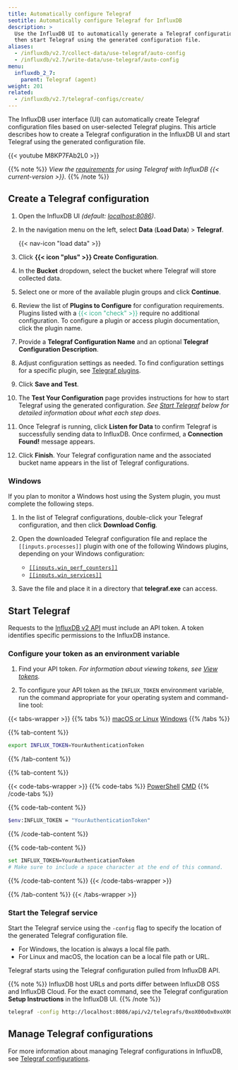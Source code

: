 ```yaml
---
title: Automatically configure Telegraf
seotitle: Automatically configure Telegraf for InfluxDB
description: >
  Use the InfluxDB UI to automatically generate a Telegraf configuration,
  then start Telegraf using the generated configuration file.
aliases:
  - /influxdb/v2.7/collect-data/use-telegraf/auto-config
  - /influxdb/v2.7/write-data/use-telegraf/auto-config
menu:
  influxdb_2_7:
    parent: Telegraf (agent)
weight: 201
related:
  - /influxdb/v2.7/telegraf-configs/create/
---
```


The InfluxDB user interface (UI) can automatically create Telegraf configuration files based on user-selected Telegraf plugins.
This article describes how to create a Telegraf configuration in the InfluxDB UI and
start Telegraf using the generated configuration file.

{{< youtube M8KP7FAb2L0 >}}

{{% note %}}
_View the [requirements](/influxdb/v2.7/write-data/no-code/use-telegraf#requirements)
for using Telegraf with InfluxDB {{< current-version >}}._
{{% /note %}}

## Create a Telegraf configuration

1. Open the InfluxDB UI _(default: [localhost:8086](http://localhost:8086))_.
2. In the navigation menu on the left, select **Data** (**Load Data**) > **Telegraf**.

    {{< nav-icon "load data" >}}

4. Click **{{< icon "plus" >}} Create Configuration**.
5. In the **Bucket** dropdown, select the bucket where Telegraf will store collected data.
6. Select one or more of the available plugin groups and click **Continue**.
7. Review the list of **Plugins to Configure** for configuration requirements.
   Plugins listed with a <span style="color:#32B08C">{{< icon "check" >}}</span>
   require no additional configuration.
   To configure a plugin or access plugin documentation, click the plugin name.
5. Provide a **Telegraf Configuration Name** and an optional **Telegraf Configuration Description**.
6. Adjust configuration settings as needed. To find configuration settings for a specific plugin, see [Telegraf plugins](/telegraf/latest/plugins/).
7. Click **Save and Test**.
8. The **Test Your Configuration** page provides instructions for how to start Telegraf using the generated configuration.
  _See [Start Telegraf](#start-telegraf) below for detailed information about what each step does._
9. Once Telegraf is running, click **Listen for Data** to confirm Telegraf is successfully sending data to InfluxDB.
  Once confirmed, a **Connection Found!** message appears.
10. Click **Finish**. Your Telegraf configuration name and the associated bucket name appears in the list of Telegraf configurations.


### Windows

If you plan to monitor a Windows host using the System plugin, you must complete the following steps.

1. In the list of Telegraf configurations, double-click your
    Telegraf configuration, and then click **Download Config**.
2. Open the downloaded Telegraf configuration file and replace the `[[inputs.processes]]` plugin with one of the following Windows plugins, depending on your Windows configuration:

   - [`[[inputs.win_perf_counters]]`](https://github.com/influxdata/telegraf/tree/master/plugins/inputs/win_perf_counters)
   -  [`[[inputs.win_services]]`](https://github.com/influxdata/telegraf/tree/master/plugins/inputs/win_services)

3. Save the file and place it in a directory that **telegraf.exe** can access.


## Start Telegraf

Requests to the [InfluxDB v2 API](/influxdb/v2.7/reference/api/) must include an API token.
A token identifies specific permissions to the InfluxDB instance.

### Configure your token as an environment variable

1. Find your API token. _For information about viewing tokens, see [View tokens](/influxdb/v2.7/security/tokens/view-tokens/)._

2. To configure your API token as the `INFLUX_TOKEN` environment variable, run the command appropriate for your operating system and command-line tool:

{{< tabs-wrapper >}}
{{% tabs %}}
[macOS or Linux](#)
[Windows](#)
{{% /tabs %}}

{{% tab-content %}}
```sh
export INFLUX_TOKEN=YourAuthenticationToken
```
{{% /tab-content %}}

{{% tab-content %}}

{{< code-tabs-wrapper >}}
{{% code-tabs %}}
[PowerShell](#)
[CMD](#)
{{% /code-tabs %}}

{{% code-tab-content %}}
```sh
$env:INFLUX_TOKEN = "YourAuthenticationToken"
```
{{% /code-tab-content %}}

{{% code-tab-content %}}
```sh
set INFLUX_TOKEN=YourAuthenticationToken
# Make sure to include a space character at the end of this command.
```
{{% /code-tab-content %}}
{{< /code-tabs-wrapper >}}

{{% /tab-content %}}
{{< /tabs-wrapper >}}

### Start the Telegraf service

Start the Telegraf service using the `-config` flag to specify the location of the generated Telegraf configuration file.

- For Windows, the location is always a local file path.
- For Linux and macOS, the location can be a local file path or URL.

Telegraf starts using the Telegraf configuration pulled from InfluxDB API.

{{% note %}}
InfluxDB host URLs and ports differ between InfluxDB OSS and InfluxDB Cloud.
For the exact command, see the Telegraf configuration **Setup Instructions** in the InfluxDB UI.
{{% /note %}}

```sh
telegraf -config http://localhost:8086/api/v2/telegrafs/0xoX00oOx0xoX00o
```

## Manage Telegraf configurations

For more information about managing Telegraf configurations in InfluxDB, see
[Telegraf configurations](/influxdb/v2.7/telegraf-configs/).
